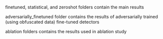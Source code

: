 finetuned, statistical, and zeroshot folders contain the main results

adversarially_finetuned folder contains the results of adversarially trained (using obfuscated data) fine-tuned detectors

ablation folders contains the results used in ablation study

